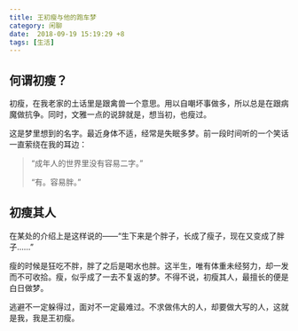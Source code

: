 ```yaml
---
title: 王初瘦与他的跑车梦
category: 闲聊
date:  2018-09-19 15:19:29 +8
tags: [生活]
---
```




## 何谓初瘦？

初瘦，在我老家的土话里是跟禽兽一个意思。用以自嘲坏事做多，所以总是在跟病魔做抗争。同时，文雅一点的说辞就是，想当初，也瘦过。



这是梦里想到的名字。最近身体不适，经常是失眠多梦。前一段时间听的一个笑话一直萦绕在我的耳边：



> “成年人的世界里没有容易二字。”
>
> “有。容易胖。”



<!-- more -->



## 初瘦其人



在某处的介绍上是这样说的——“生下来是个胖子，长成了瘦子，现在又变成了胖子……”



瘦的时候是狂吃不胖，胖了之后是喝水也胖。这半生，唯有体重未经努力，却一发而不可收拾。瘦，似乎成了一去不复返的梦。不得不说，初瘦其人，最擅长的便是白日做梦。







逃避不一定躲得过，面对不一定最难过。不求做伟大的人，却要做大写的人，这就是我，我是王初瘦。
